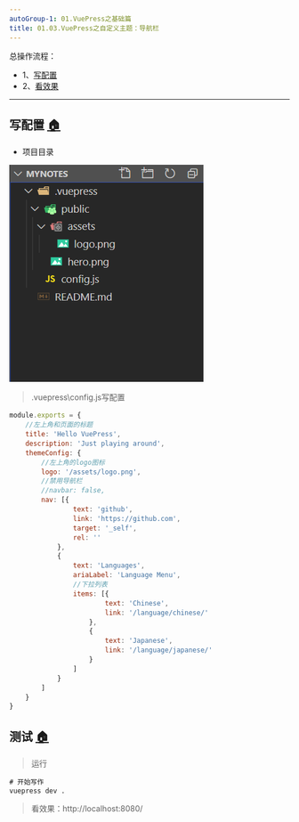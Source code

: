 ```yaml
---
autoGroup-1: 01.VuePress之基础篇
title: 01.03.VuePress之自定义主题：导航栏
---
```


总操作流程：
- 1、[写配置](#VuePress-01)
- 2、[看效果](#VuePress-02)

***

## 写配置 <a name="VuePress-01" href="#" >:house:</a>

- 项目目录

![](./image/01.03-1.png)

> .vuepress\config.js写配置

```js
module.exports = {
    //左上角和页面的标题
    title: 'Hello VuePress',
    description: 'Just playing around',
    themeConfig: {
        //左上角的logo图标
        logo: '/assets/logo.png',
        //禁用导航栏
        //navbar: false,
        nav: [{
                text: 'github',
                link: 'https://github.com',
                target: '_self',
                rel: ''
            },
            {
                text: 'Languages',
                ariaLabel: 'Language Menu',
                //下拉列表
                items: [{
                        text: 'Chinese',
                        link: '/language/chinese/'
                    },
                    {
                        text: 'Japanese',
                        link: '/language/japanese/'
                    }
                ]
            }
        ]
    }
}
```



## 测试 <a name="VuePress-02" href="#" >:house:</a>

> 运行

```shell
# 开始写作
vuepress dev .
```

> 看效果：http://localhost:8080/